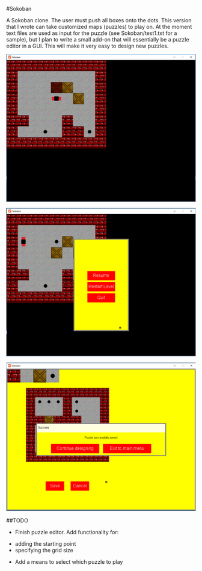 #Sokoban

A Sokoban clone. The user must push all boxes onto the dots. This version that I wrote can take customized maps (puzzles) to play on. At the moment text files are used as input for the puzzle (see Sokoban/test1.txt for a sample), but I plan to write a small add-on that will essentially be a puzzle editor in a GUI. This will make it very easy to design new puzzles.

<p align="center">
<img src="ScreenshotGame.png" width="550">
</p>

<p align="center">
<img src="ScreenshotGameMenu.png" width="550">
</p>

<p align="center">
<img src="ScreenshotDesigner.png" width="550">
</p>


##TODO

+ Finish puzzle editor. Add functionality for:
 - adding the starting point
 - specifying the grid size

+ Add a means to select which puzzle to play
